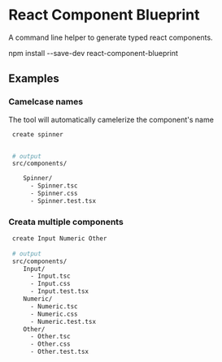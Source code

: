 # React Component Blueprint

A command line helper to generate typed react components.

npm install --save-dev react-component-blueprint

## Examples

### Camelcase names

The tool will automatically camelerize the component's name

```bash
 create spinner


 # output
 src/components/

    Spinner/
      - Spinner.tsc
      - Spinner.css
      - Spinner.test.tsx
```

### Creata multiple components

```bash
 create Input Numeric Other
 
 # output
 src/components/
    Input/
      - Input.tsc
      - Input.css
      - Input.test.tsx
    Numeric/
      - Numeric.tsc
      - Numeric.css
      - Numeric.test.tsx
    Other/
      - Other.tsc
      - Other.css
      - Other.test.tsx
```